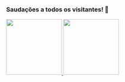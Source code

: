 ### Saudações a todos os visitantes! 👋

<div align="left">
  <a href="https://github.com/scarneiromarcelo">
  
  
<div align="left">
  <a href="https://github.com/Thais-Mont">
  <img height="150em" src="https://github-readme-stats.vercel.app/api?username=scarneiromarcelo&show_icons=true&theme=dracula&include_all_commits=true&count_private=true"/>
  <img height="150em" src="https://github-readme-stats.vercel.app/api/top-langs/?username=scarneiromarcelo&layout=compact&langs_count=7&theme=dracula"/>
</div>
